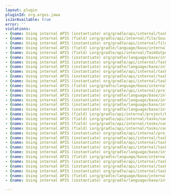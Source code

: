 ```yaml
---
layout: plugin
pluginId: org.argus.jawa
isJarAvailable: true
error: ''
violations:
- {name: Using internal APIS (instantiate) org/gradle/api/internal/tasks/DefaultSourceSet}
- {name: Using internal APIS (field) Lorg/gradle/api/internal/file/SourceDirectorySetFactory;}
- {name: Using internal APIS (instantiate) org/gradle/api/internal/file/SourceDirectorySetFactory}
- {name: Using internal APIS (field) Lorg/gradle/language/base/internal/compile/Compiler;}
- {name: Using internal APIS (field) Lorg/gradle/api/internal/TaskOutputsInternal;}
- {name: Using internal APIS (instantiate) org/gradle/language/base/internal/compile/Compiler}
- {name: Using internal APIS (instantiate) org/gradle/api/internal/TaskOutputsInternal}
- {name: Using internal APIS (instantiate) org/gradle/language/base/internal/tasks/StaleClassCleaner}
- {name: Using internal APIS (instantiate) org/gradle/api/internal/tasks/compile/daemon/DaemonForkOptions}
- {name: Using internal APIS (instantiate) org/gradle/api/internal/tasks/compile/daemon/DaemonForkOptions}
- {name: Using internal APIS (instantiate) org/gradle/api/internal/tasks/compile/daemon/DaemonForkOptions}
- {name: Using internal APIS (field) Lorg/gradle/language/base/internal/compile/Compiler;}
- {name: Using internal APIS (instantiate) org/gradle/api/internal/project/ProjectInternal}
- {name: Using internal APIS (instantiate) org/gradle/language/base/internal/compile/Compiler}
- {name: Using internal APIS (instantiate) org/gradle/language/base/internal/compile/Compiler}
- {name: Using internal APIS (instantiate) org/gradle/language/base/internal/compile/Compiler}
- {name: Using internal APIS (instantiate) org/gradle/language/base/internal/compile/Compiler}
- {name: Using internal APIS (field) Lorg/gradle/api/internal/project/ProjectInternal;}
- {name: Using internal APIS (field) Lorg/gradle/api/internal/tasks/compile/JavaCompilerFactory;}
- {name: Using internal APIS (field) Lorg/gradle/api/internal/tasks/compile/daemon/CompilerDaemonManager;}
- {name: Using internal APIS (field) Lorg/gradle/api/internal/tasks/compile/daemon/InProcessCompilerDaemonFactory;}
- {name: Using internal APIS (instantiate) org/gradle/api/internal/project/ProjectInternal}
- {name: Using internal APIS (instantiate) org/gradle/api/internal/tasks/compile/JavaCompilerFactory}
- {name: Using internal APIS (instantiate) org/gradle/api/internal/tasks/compile/daemon/CompilerDaemonManager}
- {name: Using internal APIS (instantiate) org/gradle/api/internal/tasks/compile/daemon/InProcessCompilerDaemonFactory}
- {name: Using internal APIS (instantiate) org/gradle/language/base/internal/compile/Compiler}
- {name: Using internal APIS (field) Lorg/gradle/language/base/internal/compile/Compiler;}
- {name: Using internal APIS (instantiate) org/gradle/api/internal/tasks/compile/CompilationFailedException}
- {name: Using internal APIS (instantiate) org/gradle/api/internal/tasks/compile/CompilationFailedException}
- {name: Using internal APIS (instantiate) org/gradle/api/internal/tasks/SimpleWorkResult}
- {name: Using internal APIS (field) Lorg/gradle/language/base/internal/compile/Compiler;}
- {name: Using internal APIS (instantiate) org/gradle/language/base/internal/compile/Compiler}

---
```

